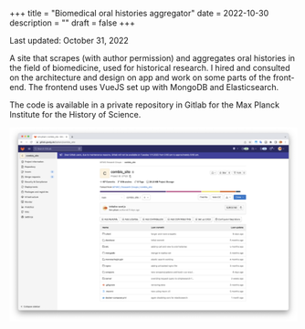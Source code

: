 +++
title = "Biomedical oral histories aggregator"
date = 2022-10-30
description = ""
draft = false
+++

Last updated: October 31, 2022

A site that scrapes (with author permission) and aggregates oral histories in the field of biomedicine, used for historical research. I hired and consulted on the architecture and design on app and work on some parts of the front-end. The frontend uses VueJS set up with MongoDB and Elasticsearch.

The code is available in a private repository in Gitlab for the Max Planck Institute for the History of Science.

![text](../../images/app-oral-histories/gitlab-oralhistories.png "caption")
